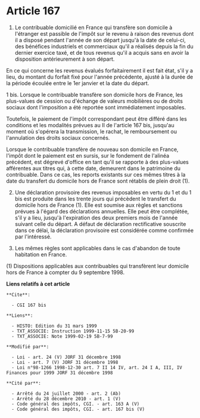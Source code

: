 # Article 167

1. Le contribuable domicilié en France qui transfère son domicile à l'étranger est passible de l'impôt sur le revenu à raison
des revenus dont il a disposé pendant l'année de son départ jusqu'à la date de celui-ci, des bénéfices industriels et
commerciaux qu'il a réalisés depuis la fin du dernier exercice taxé, et de tous revenus qu'il a acquis sans en avoir la
disposition antérieurement à son départ.

En ce qui concerne les revenus évalués forfaitairement il est fait état, s'il y a lieu, du montant du forfait fixé pour
l'année précédente, ajusté à la durée de la période écoulée entre le 1er janvier et la date du départ.

1 bis. Lorsque le contribuable transfère son domicile hors de France, les plus-values de cession ou d'échange de valeurs
mobilières ou de droits sociaux dont l'imposition a été reportée sont immédiatement imposables.

Toutefois, le paiement de l'impôt correspondant peut être différé dans les conditions et les modalités prévues au II de
l'article 167 bis, jusqu'au moment où s'opérera la transmission, le rachat, le remboursement ou l'annulation des droits
sociaux concernés.

Lorsque le contribuable transfère de nouveau son domicile en France, l'impôt dont le paiement est en sursis, sur le fondement
de l'alinéa précédent, est dégrevé d'office en tant qu'il se rapporte à des plus-values afférentes aux titres qui, à cette
date, demeurent dans le patrimoine du contribuable. Dans ce cas, les reports existants sur ces mêmes titres à la date du
transfert du domicile hors de France sont rétablis de plein droit (1).

2. Une déclaration provisoire des revenus imposables en vertu du 1 et du 1 bis est produite dans les trente jours qui
précèdent le transfert du domicile hors de France (1). Elle est soumise aux règles et sanctions prévues à l'égard des
déclarations annuelles. Elle peut être complétée, s'il y a lieu, jusqu'à l'expiration des deux premiers mois de l'année
suivant celle du départ. A défaut de déclaration rectificative souscrite dans ce délai, la déclaration provisoire est
considérée comme confirmée par l'intéressé.

3. Les mêmes règles sont applicables dans le cas d'abandon de toute habitation en France.

(1) Dispositions applicables aux contribuables qui transfèrent leur domicile hors de France à compter du 9 septembre 1998.

**Liens relatifs à cet article**

	**Cite**:

	  - CGI 167 bis

	**Liens**:

	  - HISTO: Edition du 31 mars 1999
	  - TXT_ASSOCIE: Instruction 1999-11-15 5B-20-99
	  - TXT_ASSOCIE: Note 1999-02-19 5B-7-99

	**Modifié par**:

	  - Loi - art. 24 (V) JORF 31 décembre 1998
	  - Loi - art. 7 (V) JORF 31 décembre 1998
	  - Loi n°98-1266 1998-12-30 art. 7 II 14 IV, art. 24 I A, III, IV Finances pour 1999 JORF 31 décembre 1998

	**Cité par**:

	  - Arrêté du 24 juillet 2000 - art. 2 (Ab)
	  - Arrêté du 28 décembre 2010 - art. 1 (V)
	  - Code général des impôts, CGI. - art. 163 A (V)
	  - Code général des impôts, CGI. - art. 167 bis (V)
